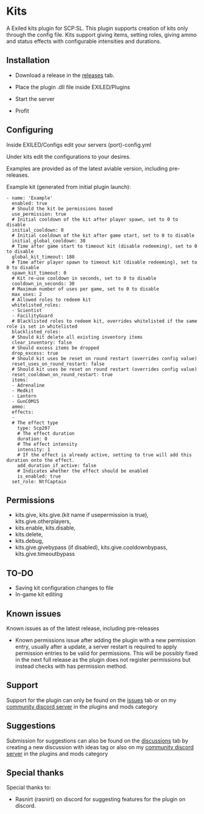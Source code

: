 # Kits

A Exiled kits plugin for SCP:SL. This plugin supports creation of kits only through the config file. Kits support giving items, setting roles, giving ammo and status effects with configurable intensities and durations.

## Installation

- Download a release in the [releases](https://github.com/manderz11/ExiledKitsPlugin/releases) tab.

- Place the plugin .dll file inside EXILED/Plugins

- Start the server

- Profit

## Configuring

Inside EXILED/Configs edit your servers (port)-config.yml

Under kits edit the configurations to your desires.

Examples are provided as of the latest aviable version, including pre-releases.

Example kit (generated from initial plugin launch):
```
- name: 'Example'
  enabled: true
  # Should the kit be permissions based
  use_permission: true
  # Initial cooldown of the kit after player spawn, set to 0 to disable
  initial_cooldown: 0
  # Initial cooldown of the kit after game start, set to 0 to disable
  initial_global_cooldown: 30
  # Time after game start to timeout kit (disable redeeming), set to 0 to disable
  global_kit_timeout: 180
  # Time after player spawn to timeout kit (disable redeeming), set to 0 to disable
  spawn_kit_timeout: 0
  # Kit re-use cooldown in seconds, set to 0 to disable
  cooldown_in_seconds: 30
  # Maximum number of uses per game, set to 0 to disable
  max_uses: 2
  # Allowed roles to redeem kit
  whitelisted_roles:
  - Scientist
  - FacilityGuard
  # Blacklisted roles to redeem kit, overrides whitelisted if the same role is set in whitelisted
  blacklisted_roles: 
  # Should kit delete all existing inventory items
  clear_inventory: false
  # Should excess items be dropped
  drop_excess: true
  # Should kit uses be reset on round restart (overrides config value)
  reset_uses_on_round_restart: false
  # Should kit uses be reset on round restart (overrides config value)
  reset_cooldown_on_round_restart: true
  items:
  - Adrenaline
  - Medkit
  - Lantern
  - GunCOM15
  ammo: 
  effects:
  -
  # The effect type
    type: Scp207
    # The effect duration
    duration: 0
    # The effect intensity
    intensity: 1
    # If the effect is already active, setting to true will add this duration onto the effect.
    add_duration_if_active: false
    # Indicates whether the effect should be enabled
    is_enabled: true
  set_role: NtfCaptain
```

## Permissions

- kits.give, kits.give.(kit name if usepermission is true), kits.give.otherplayers,
- kits.enable, kits.disable,
- kits.delete,
- kits.debug,
- kits.give.givebypass (if disabled), kits.give.cooldownbypass, kits.give.timeoutbypass

## TO-DO

- Saving kit configuration changes to file
- In-game kit editing

## Known issues

Known issues as of the latest release, including pre-releases

- Known permissions issue after adding the plugin with a new permission entry, usually after a update, a server restart is required to apply permission entries to be valid for permissions. This will be possibly fixed in the next full release as the plugin does not register permissions but instead checks with has permission method.

## Support

Support for the plugin can only be found on the [issues](https://github.com/manderz11/ExiledKitsPlugin/issues) tab or on my [community discord server](https://discord.gg/ZWsQkf689J) in the plugins and mods category

## Suggestions

Submission for suggestions can also be found on the [discussions](https://github.com/manderz11/ExiledKitsPlugin/discussions) tab by creating a new discussion with ideas tag or also on my [community discord server](https://discord.gg/ZWsQkf689J) in the plugins and mods category

## Special thanks

Special thanks to:
- Rasnirt (rasnirt) on discord for suggesting features for the plugin on discord.
